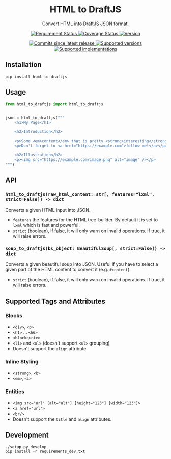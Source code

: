<div align='center'>
  <h1>HTML to DraftJS</h1>
  <p>Convert HTML into DraftJS JSON format.</p>
  <p>
    <a href='https://travis-ci.org/NyanKiyoshi/html-to-draftjs/'>
      <img src='https://travis-ci.org/NyanKiyoshi/html-to-draftjs.svg?branch=master' alt='Requirement Status' />
    </a>
    <a href='https://codecov.io/gh/NyanKiyoshi/html-to-draftjs'>
      <img src='https://codecov.io/gh/NyanKiyoshi/html-to-draftjs/branch/master/graph/badge.svg' alt='Coverage Status' />
    </a>
    <a href='https://pypi.python.org/pypi/html-to-draftjs'>
      <img src='https://img.shields.io/pypi/v/html-to-draftjs.svg' alt='Version' />
    </a>
  </p>
  <p>
    <a href='https://github.com/NyanKiyoshi/html-to-draftjs/compare/v1.0.0...master'>
      <img src='https://img.shields.io/github/commits-since/NyanKiyoshi/html-to-draftjs/v1.0.0.svg' alt='Commits since latest release' />
    </a>
    <a href='https://pypi.python.org/pypi/html-to-draftjs'>
      <img src='https://img.shields.io/pypi/pyversions/html-to-draftjs.svg' alt='Supported versions' />
    </a>
    <a href='https://pypi.python.org/pypi/html-to-draftjs'>
      <img src='https://img.shields.io/pypi/implementation/html-to-draftjs.svg' alt='Supported implementations' />
    </a>
  </p>
</div>

## Installation
```
pip install html-to-draftjs
```

## Usage

```python
from html_to_draftjs import html_to_draftjs


json = html_to_draftjs("""
    <h1>My Page</h1>

    <h2>Introduction</h2>

    <p>Some <em>content</em> that is pretty <strong>interesting</strong></p>
    <p>Don't forget to <a href="https://example.com">follow me!</a></p>

    <h2>Illustration</h2>
    <p><img src="https://example.com/image.png" alt="image" /></p>
""")
```

## API
### `html_to_draftjs(raw_html_content: str[, features="lxml", strict=False]) -> dict`
Converts a given HTML input into JSON.

- `features` the features for the HTML tree-builder. By default it is set to `lxml` which is fast and powerful.
- `strict` (boolean), if false, it will only warn on invalid operations. If true, it will raise errors.

### `soup_to_draftjs(bs_object: BeautifulSoup[, strict=False]) -> dict`
Converts a given beautiful soup into JSON. Useful if you have to select a given part of the HTML content to convert it (e.g. `#content`).

- `strict` (boolean), if false, it will only warn on invalid operations. If true, it will raise errors.

## Supported Tags and Attributes

### Blocks
- `<div>`, `<p>`
- `<h1>` ... `<h6>`
- `<blockquote>`
- `<li>` and `<ol>` (doesn't support `<ul>` grouping)
- Doesn't support the `align` attribute.

### Inline Styling
- `<strong>`, `<b>`
- `<em>`, `<i>`

### Entities
- `<img src="url" [alt="alt"] [height="123"] [width="123"]>`
- `<a href="url">`
- `<br/>`
- Doesn't support the `title` and `align` attributes.

## Development
```
./setup.py develop
pip install -r requirements_dev.txt
```
